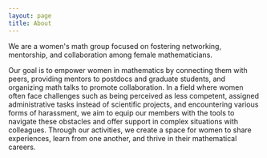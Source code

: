 ```yaml
---
layout: page
title: About
---
```


<p class="message">
  We are a women's math group focused on fostering networking, mentorship, and collaboration among female mathematicians. 
</p>

Our goal is to empower women in mathematics by connecting them with peers, providing mentors to postdocs and graduate students, and organizing math talks to promote collaboration. In a field where women often face challenges such as being perceived as less competent, assigned administrative tasks instead of scientific projects, and encountering various forms of harassment, we aim to equip our members with the tools to navigate these obstacles and offer support in complex situations with colleagues. Through our activities, we create a space for women to share experiences, learn from one another, and thrive in their mathematical careers.